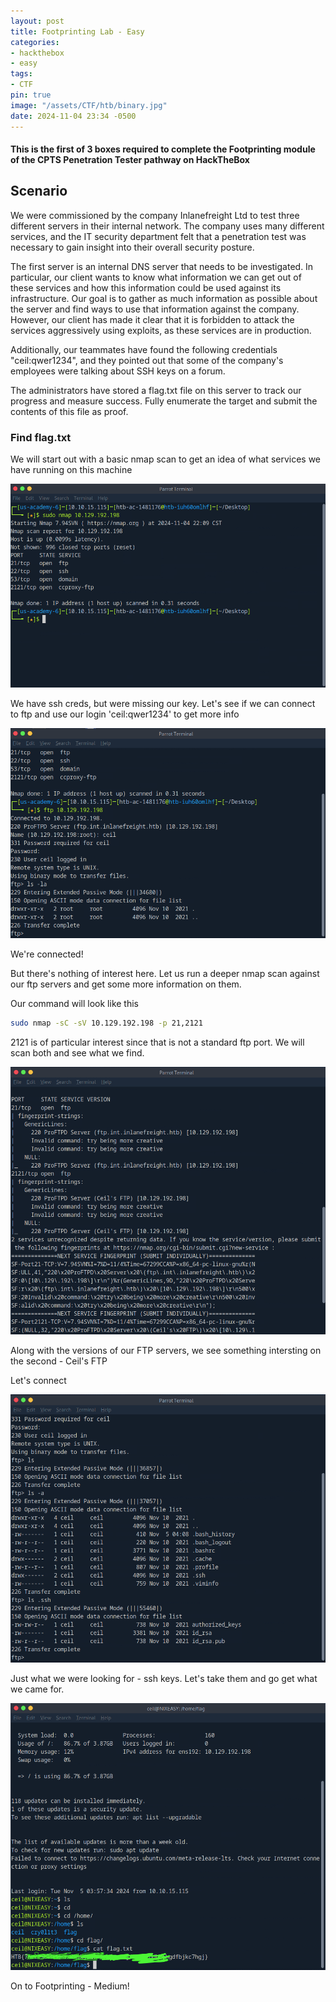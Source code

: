 ```yaml
---
layout: post
title: Footprinting Lab - Easy
categories:
- hackthebox
- easy
tags:
- CTF
pin: true
image: "/assets/CTF/htb/binary.jpg"
date: 2024-11-04 23:34 -0500
---
```

#### This is the first of 3 boxes required to complete the Footprinting module of the CPTS Penetration Tester pathway on HackTheBox

## **Scenario**
 We were commissioned by the company Inlanefreight Ltd to test three different servers in their internal network. The company uses many different services, and the IT security department felt that a penetration test was necessary to gain insight into their overall security posture.

The first server is an internal DNS server that needs to be investigated. In particular, our client wants to know what information we can get out of these services and how this information could be used against its infrastructure. Our goal is to gather as much information as possible about the server and find ways to use that information against the company. However, our client has made it clear that it is forbidden to attack the services aggressively using exploits, as these services are in production.

Additionally, our teammates have found the following credentials "ceil:qwer1234", and they pointed out that some of the company's employees were talking about SSH keys on a forum.

The administrators have stored a flag.txt file on this server to track our progress and measure success. Fully enumerate the target and submit the contents of this file as proof.

### Find flag.txt

We will start out with a basic nmap scan to get an idea of what services we have running on this machine

![Initial scan](/assets/CTF/htb/footprinting/easy/first_scan.png)

We have ssh creds, but were missing our key. Let's see if we can connect to ftp and use our login 'ceil:qwer1234' to get more info

![Initial ftp](/assets/CTF/htb/footprinting/easy/initial_ftp.png)

We're connected!

But there's nothing of interest here. Let us run a deeper nmap scan against our ftp servers and get some more information on them.

Our command will look like this
```bash
sudo nmap -sC -sV 10.129.192.198 -p 21,2121
```

2121 is of particular interest since that is not a standard ftp port. We will scan both and see what we find. 

![Second ftp scan](/assets/CTF/htb/footprinting/easy/second_ftp_scan.png)

Along with the versions of our FTP servers, we see something intersting on the second - Ceil's FTP 

Let's connect

![ftp connected](/assets/CTF/htb/footprinting/easy/ftp_connect.png)

Just what we were looking for - ssh keys. Let's take them and go get what we came for.

![flag](/assets/CTF/htb/footprinting/easy/flag.png)

On to Footprinting - Medium!




